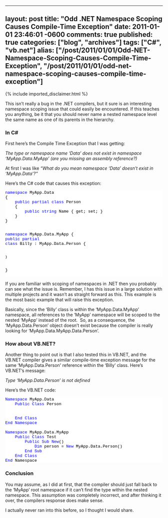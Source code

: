   ---
  layout: post
  title: "Odd .NET Namespace Scoping Causes Compile-Time Exception"
  date: 2011-01-01 23:46:01 -0600
  comments: true
  published: true
  categories: ["blog", "archives"]
  tags: ["C#", "vb.net"]
  alias: ["/post/2011/01/01/Odd-NET-Namespace-Scoping-Causes-Compile-Time-Exception", "/post/2011/01/01/odd-net-namespace-scoping-causes-compile-time-exception"]
  ---
<!-- more -->
{% include imported_disclaimer.html %}
<p>This isn’t really a bug in the .NET compilers, but it sure is an interesting namespace scoping issue that could easily be encountered. If this teaches you anything, be it that you should never name a nested namespace level the same name as one of its parents in the hierarchy.</p>  <h3>In C#</h3>  <p>First here’s the Compile Time Exception that I was getting:</p>  <p><em>The type or namespace name ‘Data’ does not exist in namespace ‘MyApp.Data.MyApp’ (are you missing an assembly reference?)</em></p>  <p>At first I was like <em>“What do you mean namespace ‘Data’ doesn’t exist in ‘MyApp.Data’?”</em></p>  <p>Here’s the C# code that causes this exception:</p>  <pre class="csharpcode"><span class="kwrd">namespace</span> MyApp.Data
{
    <span class="kwrd">public</span> <span class="kwrd">partial</span> <span class="kwrd">class</span> Person
    {
        <span class="kwrd">public</span> <span class="kwrd">string</span> Name { get; set; }
    }
}

<span class="kwrd">namespace</span> MyApp.Data.MyApp
{
    <span class="kwrd">public</span> <span class="kwrd">partial</span> <span class="kwrd">class</span> Billy : MyApp.Data.Person
    {

    }
}</pre>
<style type="text/css">
.csharpcode, .csharpcode pre
{
	font-size: small;
	color: black;
	font-family: consolas, "Courier New", courier, monospace;
	background-color: #ffffff;
	/*white-space: pre;*/
}
.csharpcode pre { margin: 0em; }
.csharpcode .rem { color: #008000; }
.csharpcode .kwrd { color: #0000ff; }
.csharpcode .str { color: #006080; }
.csharpcode .op { color: #0000c0; }
.csharpcode .preproc { color: #cc6633; }
.csharpcode .asp { background-color: #ffff00; }
.csharpcode .html { color: #800000; }
.csharpcode .attr { color: #ff0000; }
.csharpcode .alt 
{
	background-color: #f4f4f4;
	width: 100%;
	margin: 0em;
}
.csharpcode .lnum { color: #606060; }</style>

<p>If you are familiar with scoping of namespaces in .NET then you probably can see what the issue is. Remember, I has this issue in a large solution with multiple projects and it wasn’t as straight forward as this. This example is the most basic example that will raise this exception.</p>

<p>Basically, since the ‘Billy’ class is within the ‘MyApp.Data.MyApp’ namespace, all references to the ‘MyApp’ namespace will be scoped to the nested ‘MyApp’ instead of the root.&#160; So, as a consequence, the ‘MyApp.Data.Person’ object doesn’t exist because the compiler is really looking for ‘MyApp.Data.MyApp.Data.Person’.</p>

<h3>How about VB.NET?</h3>

<p>Another thing to point out is that I also tested this in VB.NET, and the VB.NET compiler gives a similar compile-time exception message for the same ‘MyApp.Data.Person' reference within the ‘Billy’ class. Here’s VB.NET’s message:</p>

<p><em>Type ‘MyApp.Data.Person’ is not defined</em></p>

<p>Here’s the VB.NET code:</p>

<pre class="csharpcode"><span class="kwrd">Namespace</span> MyApp.Data
    <span class="kwrd">Public</span> <span class="kwrd">Class</span> Person


    <span class="kwrd">End</span> <span class="kwrd">Class</span>
<span class="kwrd">End</span> <span class="kwrd">Namespace</span>

<span class="kwrd">Namespace</span> MyApp.Data.MyApp
    <span class="kwrd">Public</span> <span class="kwrd">Class</span> Test
        <span class="kwrd">Public</span> <span class="kwrd">Sub</span> <span class="kwrd">New</span>()
            <span class="kwrd">Dim</span> person = <span class="kwrd">New</span> MyApp.Data.Person()
        <span class="kwrd">End</span> <span class="kwrd">Sub</span>
    <span class="kwrd">End</span> <span class="kwrd">Class</span>
<span class="kwrd">End</span> Namespace</pre>
<style type="text/css">
.csharpcode, .csharpcode pre
{
	font-size: small;
	color: black;
	font-family: consolas, "Courier New", courier, monospace;
	background-color: #ffffff;
	/*white-space: pre;*/
}
.csharpcode pre { margin: 0em; }
.csharpcode .rem { color: #008000; }
.csharpcode .kwrd { color: #0000ff; }
.csharpcode .str { color: #006080; }
.csharpcode .op { color: #0000c0; }
.csharpcode .preproc { color: #cc6633; }
.csharpcode .asp { background-color: #ffff00; }
.csharpcode .html { color: #800000; }
.csharpcode .attr { color: #ff0000; }
.csharpcode .alt 
{
	background-color: #f4f4f4;
	width: 100%;
	margin: 0em;
}
.csharpcode .lnum { color: #606060; }</style>

<h3>Conclusion</h3>

<p>You may assume, as I did at first, that the compiler should just fall back to the ‘MyApp’ root namespace if it can’t find the type within the nested namespace. This assumption was completely incorrect, and after thinking it over, the compilers response does make sense.</p>

<p>I actually never ran into this before, so I thought I would share.</p>
